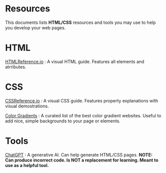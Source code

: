 # Resources

This documents lists **HTML/CSS** resources and tools you may use to help you develop your web pages.

# HTML

[HTMLReference.io]()
: A visual HTML guide. Features all elements and atrributes.

# CSS

[CSSReference.io](https://cssreference.io)
: A visual CSS guide. Features property explanations with visual demostrations.

[Color Gradients](https://cssgradient.io/gradient-backgrounds/)
: A curated list of the best color gradient websites. Useful to add nice, simple backgrounds to your page or elements.

# Tools

[ChatGPT](https://chat.openai.com) : A generative AI. Can help generate HTML/CSS pages. **NOTE: Can produce incorrect code. Is NOT a replacement for learning. Meant to use as a helpful tool.**

